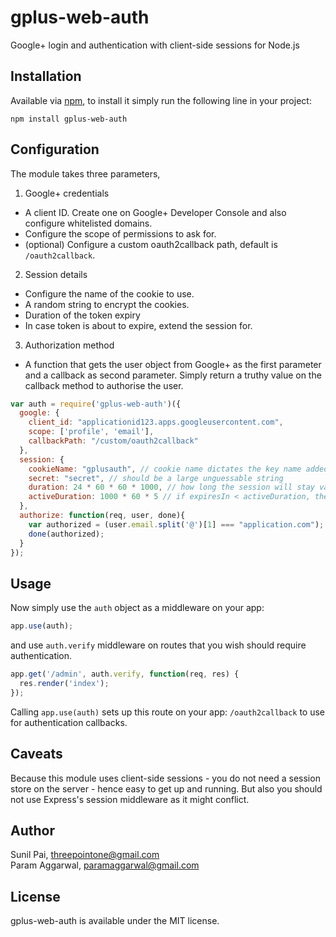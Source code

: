 gplus-web-auth
==============

Google+ login and authentication with client-side sessions for Node.js

## Installation

Available via [npm](http://www.npmjs.org), to install it simply run the following line in your project:

    npm install gplus-web-auth

## Configuration

The module takes three parameters,

1. Google+ credentials
  * A client ID. Create one on Google+ Developer Console and also configure whitelisted domains.
  * Configure the scope of permissions to ask for.
  * (optional) Configure a custom oauth2callback path, default is `/oauth2callback`.
2. Session details
  * Configure the name of the cookie to use.
  * A random string to encrypt the cookies.
  * Duration of the token expiry
  * In case token is about to expire, extend the session for.
3. Authorization method
  * A function that gets the user object from Google+ as the first parameter and a callback as second parameter. Simply return a truthy value on the callback method to authorise the user.

```js
var auth = require('gplus-web-auth')({
  google: {
    client_id: "applicationid123.apps.googleusercontent.com",
    scope: ['profile', 'email'],
    callbackPath: "/custom/oauth2callback"
  },
  session: {
    cookieName: "gplusauth", // cookie name dictates the key name added to the request object
    secret: "secret", // should be a large unguessable string
    duration: 24 * 60 * 60 * 1000, // how long the session will stay valid in ms
    activeDuration: 1000 * 60 * 5 // if expiresIn < activeDuration, the session will be extended by activeDuration milliseconds
  },
  authorize: function(req, user, done){
    var authorized = (user.email.split('@')[1] === "application.com");
    done(authorized);
  }
});
```

## Usage

Now simply use the `auth` object as a middleware on your app:

```js
app.use(auth);
```

and use `auth.verify` middleware on routes that you wish should require authentication.

```js
app.get('/admin', auth.verify, function(req, res) {
  res.render('index');
});
```

Calling `app.use(auth)` sets up this route on your app: `/oauth2callback` to use for authentication callbacks.

## Caveats

Because this module uses client-side sessions - you do not need a session store on the server - hence easy to get up and running. But also you should not use Express's session middleware as it might conflict.

## Author

Sunil Pai, threepointone@gmail.com  
Param Aggarwal, paramaggarwal@gmail.com

## License

gplus-web-auth is available under the MIT license.
